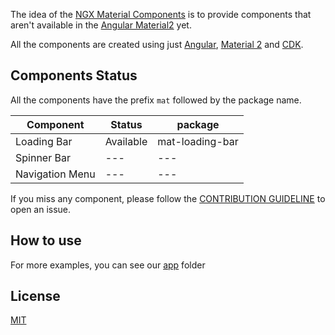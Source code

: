 
The idea of the [NGX Material Components]() is to provide components that aren't available in the [Angular Material2](https://material.angular.io) yet.

All the components are created using just [Angular](https://angular.io), [Material 2](https://material.angular.io) and [CDK](https://material.angular.io/cdk).

## Components Status

All the components have the prefix `mat` followed by the package name.

| Component       | Status    | package          |
| --------------- | --------- | ---------------- |
| Loading Bar     | Available | mat-loading-bar  |
| Spinner Bar     | ---       | ---              |
| Navigation Menu | ---       | ---              |

If you miss any component, please follow the [CONTRIBUTION GUIDELINE](CONTRIBUTING.md) to open an issue.

## How to use

For more examples, you can see our [app](https://github.com/mrbatista/ngx-material-components/blob/master/src/app) folder

## License

[MIT](LICENSE)
